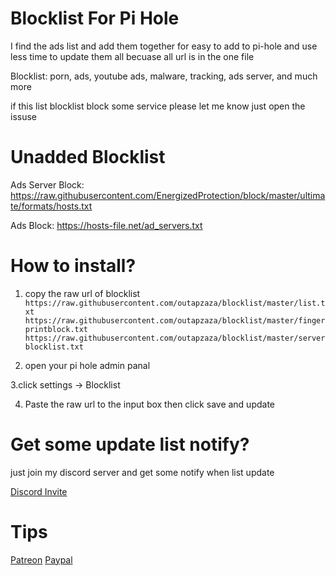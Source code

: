 # Blocklist For Pi Hole
I find the ads list and add them together for easy to add to pi-hole and use less time to update them all becuase all url is in the one file

Blocklist: porn, ads, youtube ads, malware, tracking, ads server, and much more

if this list blocklist block some service please let me know just open the issuse

# Unadded Blocklist

Ads Server Block: https://raw.githubusercontent.com/EnergizedProtection/block/master/ultimate/formats/hosts.txt

Ads Block: https://hosts-file.net/ad_servers.txt

# How to install?
1. copy the raw url of blocklist `https://raw.githubusercontent.com/outapzaza/blocklist/master/list.txt` `https://raw.githubusercontent.com/outapzaza/blocklist/master/fingerprintblock.txt` `https://raw.githubusercontent.com/outapzaza/blocklist/master/serverblocklist.txt`

2. open your pi hole admin panal

3.click settings -> Blocklist

4. Paste the raw url to the input box then click save and update

# Get some update list notify?
just join my discord server and get some notify when list update

[Discord Invite](https://discord.gg/sSQxVAe)

# Tips
[Patreon](https://www.patreon.com/outapzaza)
[Paypal](paypal.me/outapzaza)
